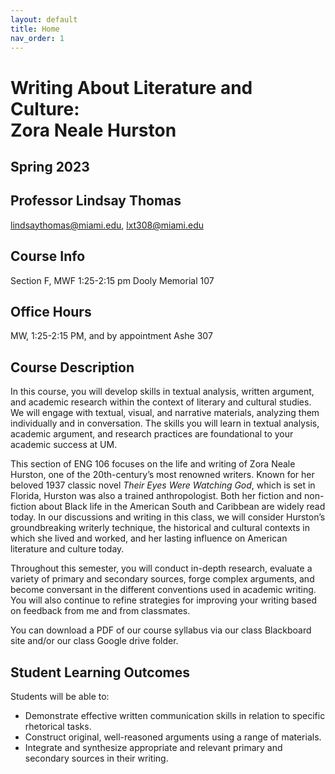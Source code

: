 ```yaml
---
layout: default
title: Home
nav_order: 1
---
```

# Writing About Literature and Culture: <br/> Zora Neale Hurston
## Spring 2023
## Professor Lindsay Thomas
<lindsaythomas@miami.edu>, <lxt308@miami.edu>

## Course Info
Section F, MWF 1:25-2:15 pm
Dooly Memorial 107

## Office Hours
MW, 1:25-2:15 PM, and by appointment
Ashe 307

## Course Description
In this course, you will develop skills in textual analysis, written argument, and academic research within the context of literary and cultural studies. We will engage with textual, visual, and narrative materials, analyzing them individually and in conversation. The skills you will learn in textual analysis, academic argument, and research practices are foundational to your academic success at UM.

This section of ENG 106 focuses on the life and writing of Zora Neale Hurston, one of the 20th-century’s most renowned writers. Known for her beloved 1937 classic novel *Their Eyes Were Watching God*, which is set in Florida, Hurston was also a trained anthropologist. Both her fiction and non-fiction about Black life in the American South and Caribbean are widely read today. In our discussions and writing in this class, we will consider Hurston’s groundbreaking writerly technique, the historical and cultural contexts in which she lived and worked, and her lasting influence on American literature and culture today.

Throughout this semester, you will conduct in-depth research, evaluate a variety of primary and secondary sources, forge complex arguments, and become conversant in the different conventions used in academic writing. You will also continue to refine strategies for improving your writing based on feedback from me and from classmates.

You can download a PDF of our course syllabus via our class Blackboard site and/or our class Google drive folder.

## Student Learning Outcomes
Students will be able to:
* Demonstrate effective written communication skills in relation to specific rhetorical tasks.
* Construct original, well-reasoned arguments using a range of materials.
* Integrate and synthesize appropriate and relevant primary and secondary sources in their writing.
